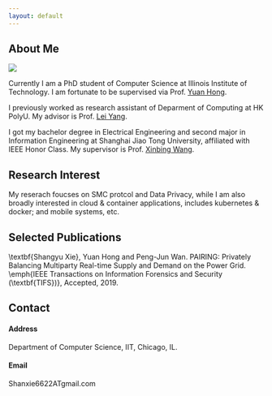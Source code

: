 ```yaml
---
layout: default
---
```


## About Me

<img class="profile-picture" src="/img/profile.jpg">

Currently I am a PhD student of Computer Science at Illinois Institute of Technology. I am fortunate to be supervised via Prof. [Yuan Hong](http://cs.iit.edu/~yhong/).

I previously worked as research assistant of Deparment of Computing at HK PolyU. My advisor is Prof. [Lei Yang](http://www4.comp.polyu.edu.hk/~csyanglei/#/pages/profile/about). 

I got my bachelor degree in Electrical Engineering and second major in Information Engineering at Shanghai Jiao Tong University, affiliated with IEEE Honor Class. My supervisor is Prof. [Xinbing Wang](http://iwct.sjtu.edu.cn/Personal/xwang8/).

## Research Interest

My reserach foucses on SMC protcol and Data Privacy, while I am also broadly interested in cloud & container applications, includes kubernetes & docker; and mobile systems, etc.

## Selected Publications 
\textbf{Shangyu Xie}, Yuan Hong and Peng-Jun Wan. PAIRING: Privately Balancing Multiparty Real-time Supply and Demand on the Power Grid. \emph{IEEE Transactions on Information Forensics and Security (\textbf{TIFS})}, Accepted, 2019.

## Contact

#### Address ####

Department of Computer Science, IIT, Chicago, IL.
#### Email ####
Shanxie6622ATgmail.com





